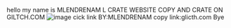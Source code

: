 hello
my name is MLENDRENAM
L CRATE WEBSITE COPY AND CRATE ON GILTCH.COM
![image](https://github.com/MLENDRENAM/MLENDRENAM/assets/133306539/76ab34d5-3518-403a-aca5-1108fb3434a0)
cick link 
BY:MLENDRENAM
copy link:glicth.com
Bye

